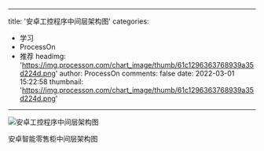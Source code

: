 
---
title: '安卓工控程序中间层架构图'
categories: 
 - 学习
 - ProcessOn
 - 推荐
headimg: 'https://img.processon.com/chart_image/thumb/61c1296363768939a35d224d.png'
author: ProcessOn
comments: false
date: 2022-03-01 15:22:58
thumbnail: 'https://img.processon.com/chart_image/thumb/61c1296363768939a35d224d.png'
---

<div>   
<img class="thumb" alt="安卓工控程序中间层架构图" src="https://img.processon.com/chart_image/thumb/61c1296363768939a35d224d.png" referrerpolicy="no-referrer">
<p>安卓智能零售柜中间层架构图</p>  
</div>
            